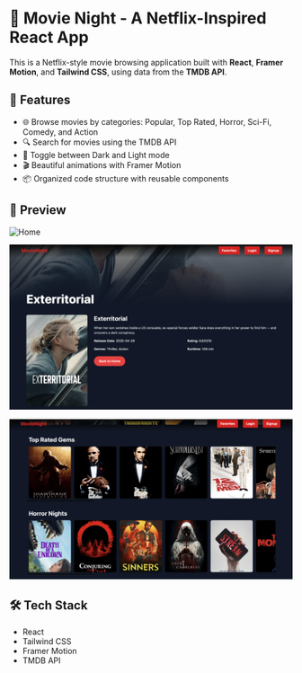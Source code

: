 # 🎥 Movie Night - A Netflix-Inspired React App

This is a Netflix-style movie browsing application built with **React**, **Framer Motion**, and **Tailwind CSS**, using data from the **TMDB API**.

## 🚀 Features

- 🌐 Browse movies by categories: Popular, Top Rated, Horror, Sci-Fi, Comedy, and Action
- 🔍 Search for movies using the TMDB API
- 🎨 Toggle between Dark and Light mode
- 🎬 Beautiful animations with Framer Motion
- 📦 Organized code structure with reusable components

## 📸 Preview

![Home](./public/Home.png) 

![MovieDetails](./public/Moviedetails.png) 

![Category](./public/Category.png) 

## 🛠️ Tech Stack

- React
- Tailwind CSS
- Framer Motion
- TMDB API



